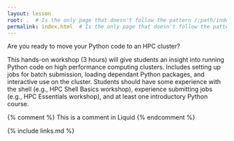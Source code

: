 ```yaml
---
layout: lesson
root: .  # Is the only page that doesn't follow the pattern /:path/index.html
permalink: index.html  # Is the only page that doesn't follow the pattern /:path/index.html
---
```


Are you ready to move your Python code to an HPC cluster?

This hands-on workshop (3 hours) will give students an insight into running Python code on high performance computing clusters. Includes setting up jobs for batch submission, loading dependant Python packages, and interactive use on the cluster. Students should have some experience with the shell (e.g., HPC Shell Basics workshop), experience submitting jobs (e.g., HPC Essentials workshop), and at least one introductory Python course.


<!-- this is an html comment -->

{% comment %} This is a comment in Liquid {% endcomment %}

{% include links.md %}
